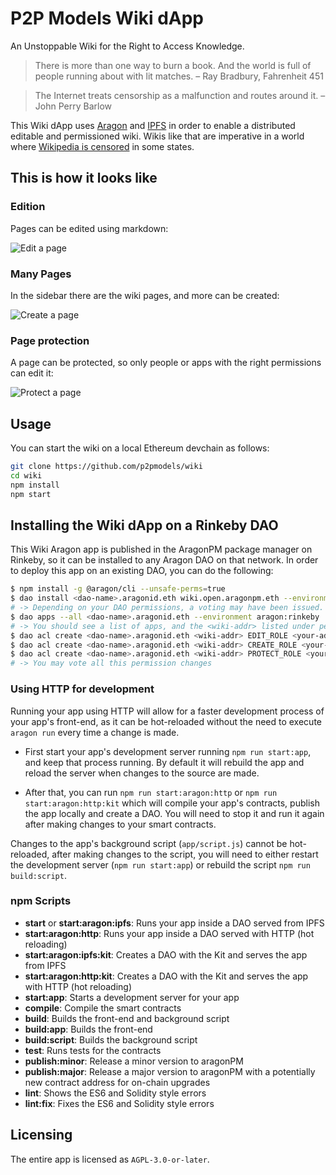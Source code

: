 # P2P Models Wiki dApp

An Unstoppable Wiki for the Right to Access Knowledge.

> There is more than one way to burn a book. And the world is full of people running about with lit matches. – Ray Bradbury, Fahrenheit 451

> The Internet treats censorship as a malfunction and routes around it. – John Perry Barlow

This Wiki dApp uses [Aragon](https://aragon.org) and [IPFS](https://ipfs.io) in order to enable a distributed editable and permissioned wiki. Wikis like that are imperative in a world where [Wikipedia is censored](https://blog.ipfs.io/24-uncensorable-wikipedia/) in some states.

## This is how it looks like

### Edition

Pages can be edited using markdown:

![Edit a page](https://p2pmodels.eu/wp-content/uploads/edit.gif)

### Many Pages

In the sidebar there are the wiki pages, and more can be created:

![Create a page](https://p2pmodels.eu/wp-content/uploads/create.gif)

### Page protection

A page can be protected, so only people or apps with the right permissions can edit it:

![Protect a page](https://p2pmodels.eu/wp-content/uploads/protect.gif)

## Usage

You can start the wiki on a local Ethereum devchain as follows:

```sh
git clone https://github.com/p2pmodels/wiki
cd wiki
npm install
npm start
```

## Installing the Wiki dApp on a Rinkeby DAO

This Wiki Aragon app is published in the AragonPM package manager on Rinkeby, so it can be
installed to any Aragon DAO on that network. In order to deploy this app on an existing DAO,
you can do the following:

```sh
$ npm install -g @aragon/cli --unsafe-perms=true
$ dao install <dao-name>.aragonid.eth wiki.open.aragonpm.eth --environment aragon:rinkeby
# -> Depending on your DAO permissions, a voting may have been issued. The voting must pass in order to continue.
$ dao apps --all <dao-name>.aragonid.eth --environment aragon:rinkeby
# -> You should see a list of apps, and the <wiki-addr> listed under permissionless apps.
$ dao acl create <dao-name>.aragonid.eth <wiki-addr> EDIT_ROLE <your-addr> <your-addr> --environment aragon:rinkeby
$ dao acl create <dao-name>.aragonid.eth <wiki-addr> CREATE_ROLE <your-addr> <your-addr> --environment aragon:rinkeby
$ dao acl create <dao-name>.aragonid.eth <wiki-addr> PROTECT_ROLE <your-addr> <your-addr> --environment aragon:rinkeby
# -> You may vote all this permission changes
```

### Using HTTP for development

Running your app using HTTP will allow for a faster development process of your app's front-end, as it can be hot-reloaded without the need to execute `aragon run` every time a change is made.

- First start your app's development server running `npm run start:app`, and keep that process running. By default it will rebuild the app and reload the server when changes to the source are made.

- After that, you can run `npm run start:aragon:http` or `npm run start:aragon:http:kit` which will compile your app's contracts, publish the app locally and create a DAO. You will need to stop it and run it again after making changes to your smart contracts.

Changes to the app's background script (`app/script.js`) cannot be hot-reloaded, after making changes to the script, you will need to either restart the development server (`npm run start:app`) or rebuild the script `npm run build:script`.

### npm Scripts

- **start** or **start:aragon:ipfs**: Runs your app inside a DAO served from IPFS
- **start:aragon:http**: Runs your app inside a DAO served with HTTP (hot reloading)
- **start:aragon:ipfs:kit**: Creates a DAO with the Kit and serves the app from IPFS
- **start:aragon:http:kit**: Creates a DAO with the Kit and serves the app with HTTP (hot reloading)
- **start:app**: Starts a development server for your app
- **compile**: Compile the smart contracts
- **build**: Builds the front-end and background script
- **build:app**: Builds the front-end
- **build:script**: Builds the background script
- **test**: Runs tests for the contracts
- **publish:minor**: Release a minor version to aragonPM
- **publish:major**: Release a major version to aragonPM with a potentially new contract address for on-chain upgrades
- **lint**: Shows the ES6 and Solidity style errors
- **lint:fix**: Fixes the ES6 and Solidity style errors

## Licensing

The entire app is licensed as `AGPL-3.0-or-later`.
